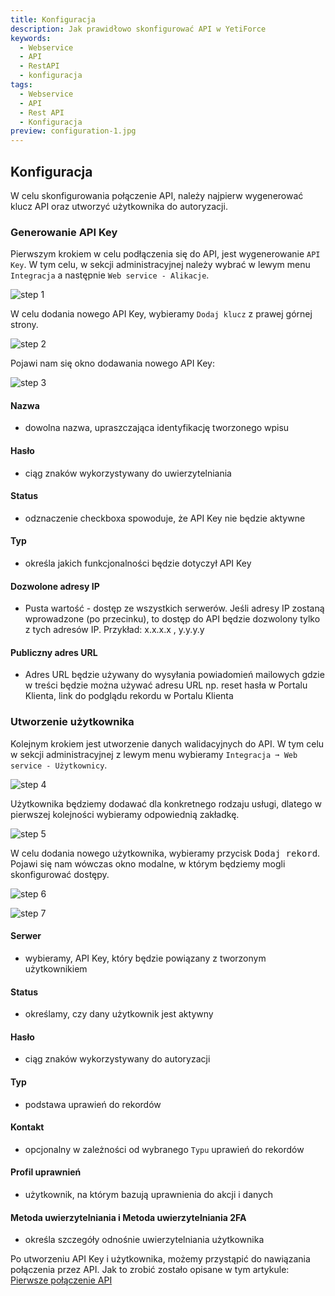 ```yaml
---
title: Konfiguracja
description: Jak prawidłowo skonfigurować API w YetiForce
keywords:
  - Webservice
  - API
  - RestAPI
  - konfiguracja
tags:
  - Webservice
  - API
  - Rest API
  - Konfiguracja
preview: configuration-1.jpg
---
```


## Konfiguracja

W celu skonfigurowania połączenie API, należy najpierw wygenerować klucz API oraz utworzyć użytkownika do autoryzacji.

### Generowanie API Key

Pierwszym krokiem w celu podłączenia się do API, jest wygenerowanie `API Key`. W tym celu, w sekcji administracyjnej należy wybrać w lewym menu `Integracja` a następnie `Web service - Alikacje`.

![step 1](configuration-1.jpg)

W celu dodania nowego API Key, wybieramy `Dodaj klucz` z prawej górnej strony.

![step 2](configuration-2.jpg)

Pojawi nam się okno dodawania nowego API Key:

![step 3](configuration-3.jpg)

#### Nazwa

- dowolna nazwa, upraszczająca identyfikację tworzonego wpisu

#### Hasło

- ciąg znaków wykorzystywany do uwierzytelniania

#### Status

- odznaczenie checkboxa spowoduje, że API Key nie będzie aktywne

#### Typ

- określa jakich funkcjonalności będzie dotyczył API Key

#### Dozwolone adresy IP

- Pusta wartość - dostęp ze wszystkich serwerów.
  Jeśli adresy IP zostaną wprowadzone (po przecinku), to dostęp do API będzie dozwolony tylko z tych adresów IP.
  Przykład: x.x.x.x , y.y.y.y

#### Publiczny adres URL

- Adres URL będzie używany do wysyłania powiadomień mailowych gdzie w treści będzie można używać adresu URL np. reset hasła w Portalu Klienta, link do podglądu rekordu w Portalu Klienta

### Utworzenie użytkownika

Kolejnym krokiem jest utworzenie danych walidacyjnych do API. W tym celu w sekcji administracyjnej z lewym menu wybieramy `Integracja ➞ Web service - Użytkownicy`.

![step 4](configuration-4.jpg)

Użytkownika będziemy dodawać dla konkretnego rodzaju usługi, dlatego w pierwszej kolejności wybieramy odpowiednią zakładkę.

![step 5](configuration-5.jpg)

W celu dodania nowego użytkownika, wybieramy przycisk <kbd>Dodaj rekord</kbd>. Pojawi się nam wówczas okno modalne, w którym będziemy mogli skonfigurować dostępy.

![step 6](configuration-6.jpg)

![step 7](configuration-7.jpg)

#### Serwer

- wybieramy, API Key, który będzie powiązany z tworzonym użytkownikiem

#### Status

- określamy, czy dany użytkownik jest aktywny

#### Hasło

- ciąg znaków wykorzystywany do autoryzacji

#### Typ

- podstawa uprawień do rekordów

#### Kontakt

- opcjonalny w zależności od wybranego `Typu` uprawień do rekordów

#### Profil uprawnień

- użytkownik, na którym bazują uprawnienia do akcji i danych

#### Metoda uwierzytelniania i Metoda uwierzytelniania 2FA

- określa szczegóły odnośnie uwierzytelniania użytkownika

Po utworzeniu API Key i użytkownika, możemy przystąpić do nawiązania połączenia przez API. Jak to zrobić zostało opisane w tym artykule: [Pierwsze połączenie API](/developer-guides/api/first-connect)
